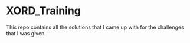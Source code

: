 # XORD_Training
This repo contains all the solutions that I came up with for the challenges that I was given.
